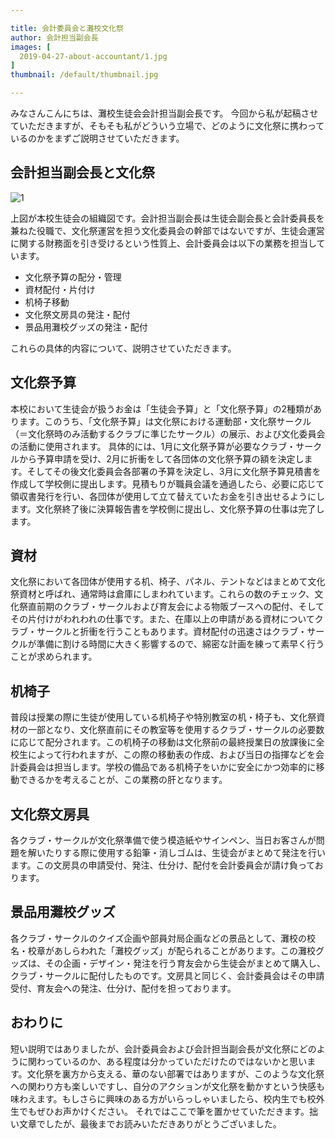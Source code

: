 ```yaml
---

title: 会計委員会と灘校文化祭
author: 会計担当副会長
images: [
  2019-04-27-about-accountant/1.jpg
]
thumbnail: /default/thumbnail.jpg

---
```


みなさんこんにちは、灘校生徒会会計担当副会長です。
今回から私が起稿させていただきますが、そもそも私がどういう立場で、どのように文化祭に携わっているのかをまずご説明させていただきます。

## 会計担当副会長と文化祭

![1](../../../_nuxt/assets/img/blog/2019-04-27-about-accountant/1.jpg)

上図が本校生徒会の組織図です。会計担当副会長は生徒会副会長と会計委員長を兼ねた役職で、文化祭運営を担う文化委員会の幹部ではないですが、生徒会運営に関する財務面を引き受けるという性質上、会計委員会は以下の業務を担当しています。


- 文化祭予算の配分・管理
- 資材配付・片付け
- 机椅子移動
- 文化祭文房具の発注・配付
- 景品用灘校グッズの発注・配付

これらの具体的内容について、説明させていただきます。

## 文化祭予算
本校において生徒会が扱うお金は「生徒会予算」と「文化祭予算」の2種類があります。このうち、「文化祭予算」は文化祭における運動部・文化祭サークル（＝文化祭時のみ活動するクラブに準じたサークル）の展示、および文化委員会の活動に使用されます。
具体的には、1月に文化祭予算が必要なクラブ・サークルから予算申請を受け、2月に折衝をして各団体の文化祭予算の額を決定します。そしてその後文化委員会各部署の予算を決定し、3月に文化祭予算見積書を作成して学校側に提出します。見積もりが職員会議を通過したら、必要に応じて領収書発行を行い、各団体が使用して立て替えていたお金を引き出せるようにします。文化祭終了後に決算報告書を学校側に提出し、文化祭予算の仕事は完了します。

## 資材
文化祭において各団体が使用する机、椅子、パネル、テントなどはまとめて文化祭資材と呼ばれ、通常時は倉庫にしまわれています。これらの数のチェック、文化祭直前期のクラブ・サークルおよび育友会による物販ブースへの配付、そしてその片付けがわれわれの仕事です。また、在庫以上の申請がある資材についてクラブ・サークルと折衝を行うこともあります。資材配付の迅速さはクラブ・サークルが準備に割ける時間に大きく影響するので、綿密な計画を練って素早く行うことが求められます。

## 机椅子
普段は授業の際に生徒が使用している机椅子や特別教室の机・椅子も、文化祭資材の一部となり、文化祭直前にその教室等を使用するクラブ・サークルの必要数に応じて配分されます。この机椅子の移動は文化祭前の最終授業日の放課後に全校生によって行われますが、この際の移動表の作成、および当日の指揮などを会計委員会は担当します。学校の備品である机椅子をいかに安全にかつ効率的に移動できるかを考えることが、この業務の肝となります。

## 文化祭文房具
各クラブ・サークルが文化祭準備で使う模造紙やサインペン、当日お客さんが問題を解いたりする際に使用する鉛筆・消しゴムは、生徒会がまとめて発注を行います。この文房具の申請受付、発注、仕分け、配付を会計委員会が請け負っております。

## 景品用灘校グッズ
各クラブ・サークルのクイズ企画や部員対局企画などの景品として、灘校の校名・校章があしらわれた「灘校グッズ」が配られることがあります。この灘校グッズは、その企画・デザイン・発注を行う育友会から生徒会がまとめて購入し、クラブ・サークルに配付したものです。文房具と同じく、会計委員会はその申請受付、育友会への発注、仕分け、配付を担っております。

## おわりに
短い説明ではありましたが、会計委員会および会計担当副会長が文化祭にどのように関わっているのか、ある程度は分かっていただけたのではないかと思います。文化祭を裏方から支える、華のない部署ではありますが、このような文化祭への関わり方も楽しいですし、自分のアクションが文化祭を動かすという快感も味わえます。もしさらに興味のある方がいらっしゃいましたら、校内生でも校外生でもぜひお声かけください。
それではここで筆を置かせていただきます。拙い文章でしたが、最後までお読みいただきありがとうございました。
